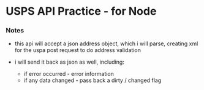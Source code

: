 # USPS API Practice - for Node

### Notes

- this api will accept a json address object, which i will parse, creating xml for the uspa post request to do address validation

- i will send it back as json as well, including:
  - if error occurred - error information
  - if any data changed - pass back a dirty / changed flag
